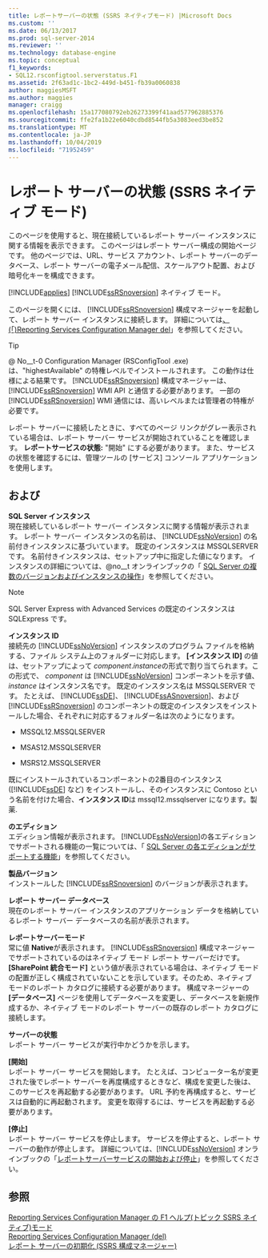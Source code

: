 ```yaml
---
title: レポートサーバーの状態 (SSRS ネイティブモード) |Microsoft Docs
ms.custom: ''
ms.date: 06/13/2017
ms.prod: sql-server-2014
ms.reviewer: ''
ms.technology: database-engine
ms.topic: conceptual
f1_keywords:
- SQL12.rsconfigtool.serverstatus.F1
ms.assetid: 2f63ad1c-1bc2-449d-b451-fb39a0060838
author: maggiesMSFT
ms.author: maggies
manager: craigg
ms.openlocfilehash: 15a177080792eb26273399f41aad577962885376
ms.sourcegitcommit: ffe2fa1b22e6040cdbd8544fb5a3083eed3be852
ms.translationtype: MT
ms.contentlocale: ja-JP
ms.lasthandoff: 10/04/2019
ms.locfileid: "71952459"
---
```

# <a name="report-server-status-ssrs-native-mode"></a>レポート サーバーの状態 (SSRS ネイティブ モード)
  このページを使用すると、現在接続しているレポート サーバー インスタンスに関する情報を表示できます。 このページはレポート サーバー構成の開始ページです。 他のページでは、URL、サービス アカウント、レポート サーバーのデータベース、レポート サーバーの電子メール配信、スケールアウト配置、および暗号化キーを構成できます。  
  
 [!INCLUDE[applies](../../includes/applies-md.md)] [!INCLUDE[ssRSnoversion](../../includes/ssrsnoversion-md.md)] ネイティブ モード。  
  
 このページを開くには、 [!INCLUDE[ssRSnoversion](../../includes/ssrsnoversion-md.md)] 構成マネージャーを起動して、レポート サーバー インスタンスに接続します。 詳細については[、 &#40;「&#41;Reporting Services Configuration Manager del](reporting-services-configuration-manager-native-mode.md)」を参照してください。  
  
> [!TIP]  
>  @ No__t-0 Configuration Manager (RSConfigTool .exe) は、"highestAvailable" の特権レベルでインストールされます。 この動作は仕様による結果です。 [!INCLUDE[ssRSnoversion](../../includes/ssrsnoversion-md.md)] 構成マネージャーは、 [!INCLUDE[ssRSnoversion](../../includes/ssrsnoversion-md.md)] WMI API と通信する必要があります。 一部の [!INCLUDE[ssRSnoversion](../../includes/ssrsnoversion-md.md)] WMI 通信には、高いレベルまたは管理者の特権が必要です。  
  
 レポート サーバーに接続したときに、すべてのページ リンクがグレー表示されている場合は、レポート サーバー サービスが開始されていることを確認します。 **レポートサービスの状態:** "開始" にする必要があります。 また、サービスの状態を確認するには、管理ツールの [サービス] コンソール アプリケーションを使用します。  
  
## <a name="options"></a>および  
 **SQL Server インスタンス**  
 現在接続しているレポート サーバー インスタンスに関する情報が表示されます。 レポート サーバー インスタンスの名前は、 [!INCLUDE[ssNoVersion](../../includes/ssnoversion-md.md)] の名前付きインスタンスに基づいています。 既定のインスタンスは MSSQLSERVER です。 名前付きインスタンスは、セットアップ中に指定した値になります。 インスタンスの詳細については、@no__t オンラインブックの「 [SQL Server の複数のバージョンおよびインスタンスの操作](../../../2014/sql-server/install/work-with-multiple-versions-and-instances-of-sql-server.md)」を参照してください。  
  
> [!NOTE]  
>  SQL Server Express with Advanced Services の既定のインスタンスは SQLExpress です。  
  
 **インスタンス ID**  
 接続先の [!INCLUDE[ssNoVersion](../../includes/ssnoversion-md.md)] インスタンスのプログラム ファイルを格納する、ファイル システム上のフォルダーに対応します。 **[インスタンス ID]** の値は、セットアップによって *component*.*instance*の形式で割り当てられます。この形式で、 *component* は [!INCLUDE[ssNoVersion](../../includes/ssnoversion-md.md)] コンポーネントを示す値、 *instance* はインスタンス名です。 既定のインスタンス名は MSSQLSERVER です。 たとえば、 [!INCLUDE[ssDE](../../includes/ssde-md.md)]、 [!INCLUDE[ssASnoversion](../../includes/ssasnoversion-md.md)]、および [!INCLUDE[ssRSnoversion](../../includes/ssrsnoversion-md.md)] のコンポーネントの既定のインスタンスをインストールした場合、それぞれに対応するフォルダー名は次のようになります。  
  
-   MSSQL12.MSSQLSERVER  
  
-   MSAS12.MSSQLSERVER  
  
-   MSRS12.MSSQLSERVER  
  
 既にインストールされているコンポーネントの2番目のインスタンス ([!INCLUDE[ssDE](../../includes/ssde-md.md)] など) をインストールし、そのインスタンスに Contoso という名前を付けた場合、**インスタンス ID**は mssql12.mssqlserver になります。製薬.  
  
 **のエディション**  
 エディション情報が表示されます。 [!INCLUDE[ssNoVersion](../../includes/ssnoversion-md.md)]の各エディションでサポートされる機能の一覧については、「 [SQL Server の各エディションがサポートする機能](https://go.microsoft.com/fwlink/?linkid=232473)」を参照してください。  
  
 **製品バージョン**  
 インストールした [!INCLUDE[ssRSnoversion](../../includes/ssrsnoversion-md.md)] のバージョンが表示されます。  
  
 **レポート サーバー データベース**  
 現在のレポート サーバー インスタンスのアプリケーション データを格納しているレポート サーバー データベースの名前が表示されます。  
  
 **レポートサーバーモード**  
 常に値 **Native**が表示されます。 [!INCLUDE[ssRSnoversion](../../includes/ssrsnoversion-md.md)] 構成マネージャーでサポートされているのはネイティブ モード レポート サーバーだけです。 **[SharePoint 統合モード]** という値が表示されている場合は、ネイティブ モードの配置が正しく構成されていないことを示しています。そのため、ネイティブ モードのレポート カタログに接続する必要があります。 構成マネージャーの **[データベース]** ページを使用してデータベースを変更し、データベースを新規作成するか、ネイティブ モードのレポート サーバーの既存のレポート カタログに接続します。  
  
 **サーバーの状態**  
 レポート サーバー サービスが実行中かどうかを示します。  
  
 **[開始]**  
 レポート サーバー サービスを開始します。 たとえば、コンピューター名が変更された後でレポート サーバーを再度構成するときなど、構成を変更した後は、このサービスを再起動する必要があります。 URL 予約を再構成すると、サービスは自動的に再起動されます。 変更を取得するには、サービスを再起動する必要があります。  
  
 **[停止]**  
 レポート サーバー サービスを停止します。 サービスを停止すると、レポート サーバーの動作が停止します。 詳細については、[!INCLUDE[ssNoVersion](../../includes/ssnoversion-md.md)] オンラインブックの「[レポートサーバーサービスの開始および停止](../../reporting-services/report-server/start-and-stop-the-report-server-service.md)」を参照してください。  
  
## <a name="see-also"></a>参照  
 [Reporting Services Configuration Manager の F1 ヘルプ&#40;トピック SSRS ネイティブ&#41;モード](../../../2014/sql-server/install/reporting-services-configuration-manager-f1-help-topics-ssrs-native-mode.md)   
 [Reporting Services Configuration Manager &#40;del&#41;](/sql/sql-server/install/reporting-services-configuration-manager-native-mode)   
 [レポート サーバーの初期化 &#40;SSRS 構成マネージャー&#41;](../../reporting-services/install-windows/ssrs-encryption-keys-initialize-a-report-server.md)  
  
  
